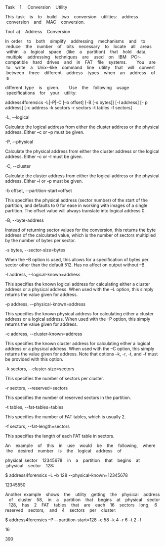 Task    1.    Conversion    Utility 

This  task    is    to    build    two    conversion    utilities:    address    conversion    and    MAC    conversion.    

Tool  a)    Address    Conversion    

In  order    to    both    simplify    addressing    mechanisms    and    to    reduce    the    number    of    bits    necessary    to    locate    all    areas    within    a    logical    space    (like    a    partition)    that    hold    data,    multiple    addressing    techniques    are    used    on    IBM    PC-­‐compatible    hard    drives    and    in    FAT    file    systems.        You    are    to    write    a    Unix-­‐like    command    line    utility    that    will    convert    between    three    different    address    types    when    an    address    of    a    

different  type    is    given.        Use    the    following    usage    specifications    for    your    utility:    

address4forensics -L|-P|-C [–b offset] [-B [-s bytes]] [-l address] [- p address] [-c address -k sectors -r sectors -t tables -f sectors]

-L, --logical

Calculate the logical address from either the cluster address or the physical address. Either –c or –p must be given.

-P, --physical

Calculate the physical address from either the cluster address or the logical address. Either –c or –l must be given.

-C, --cluster

Calculate the cluster address from either the logical address or the physical address. Either –l or –p must be given.

-b offset, --partition-start=offset

This specifies the physical address (sector number) of the start of the partition, and defaults to 0 for ease in working with images of a single partition. The offset value will always translate into logical address 0.

-B, --byte-address

Instead of returning sector values for the conversion, this returns the byte address of the calculated value, which is the number of sectors multiplied by the number of bytes per sector.

-s bytes, --sector-size=bytes

When the –B option is used, this allows for a specification of bytes per sector other than the default 512. Has no affect on output without –B.

-l address, --logical-known=address

This specifies the known logical address for calculating either a cluster address or a physical address. When used with the –L option, this simply returns the value given for address.

-p address, --physical-known=address

This specifies the known physical address for calculating either a cluster address or a logical address. When used with the –P option, this simply returns the value given for address.

-c address, --cluster-known=address

This specifies the known cluster address for calculating either a logical address or a physical address. When used with the –C option, this simply returns the value given for address. Note that options –k, -r, -t, and –f must be provided with this option.

-k sectors, --cluster-size=sectors

This specifies the number of sectors per cluster.

-r sectors, --reserved=sectors

This specifies the number of reserved sectors in the partition.

-t tables, --fat-tables=tables

This specifies the number of FAT tables, which is usually 2.

-f sectors, --fat-length=sectors

This specifies the length of each FAT table in sectors.

An    example    of    this    in    use    would    be    the    following,    where    the    desired    number    is    the    logical    address    of    

physical  sector    12345678    in    a    partition    that    begins    at    physical    sector    128:    

$ address4forensics –L –b 128 --physical-known=12345678

12345550

Another  example    shows    the    utility    getting    the    physical    address    of    cluster    58,    in    a    partition    that    begins    at    physical    sector    128,    has    2    FAT    tables    that    are    each    16    sectors    long,    6   reserved    sectors,    and    4    sectors    per    cluster:    

$ address4forensics –P –-partition-start=128 –c 58 –k 4 –r 6 –t 2 –f

16

390
